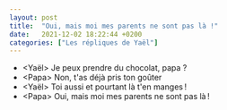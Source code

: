 ```yaml
---
layout: post
title:  "Oui, mais moi mes parents ne sont pas là !"
date:   2021-12-02 18:22:44 +0200
categories: ["Les répliques de Yaël"]
---
```


-   \<Yaël\>  Je peux prendre du chocolat, papa ?
-   \<Papa\>  Non, t'as déjà pris ton goûter 
-   \<Yaël\>  Toi aussi et pourtant là t'en manges !
-   \<Papa\>  Oui, mais moi mes parents ne sont pas là ! 


<!--more-->
